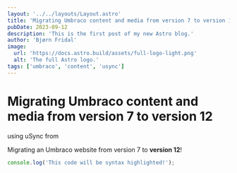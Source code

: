 ```yaml
---
layout: '../../layouts/Layout.astro'
title: 'Migrating Umbraco content and media from version 7 to version 12'
pubDate: 2023-09-12
description: 'This is the first post of my new Astro blog.'
author: 'Bjørn Fridal'
image:
  url: 'https://docs.astro.build/assets/full-logo-light.png'
  alt: 'The full Astro logo.'
tags: ['umbraco', 'content', 'usync']
---
```


# Migrating Umbraco content and media from version 7 to version 12
using uSync from 

Migrating an Umbraco website from version 7 to **version 12**!

```js
console.log('This code will be syntax highlighted!');
```
